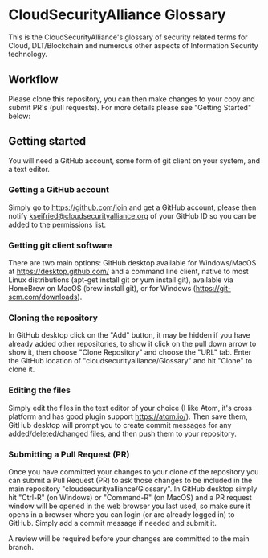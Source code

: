 # CloudSecurityAlliance Glossary

This is the CloudSecurityAlliance's glossary of security related terms for Cloud, DLT/Blockchain and numerous other aspects of Information Security technology.

## Workflow

Please clone this repository, you can then make changes to your copy and submit PR's (pull requests). For more details please see "Getting Started" below:

## Getting started

You will need a GitHub account, some form of git client on your system, and a text editor.

### Getting a GitHub account

Simply go to https://github.com/join and get a GitHub account, please then notify kseifried@cloudsecurityalliance.org of your GitHub ID so you can be added to the permissions list.

### Getting git client software

There are two main options: GitHub desktop available for Windows/MacOS at https://desktop.github.com/ and a command line client, native to most Linux distributions (apt-get install git or yum install git), available via HomeBrew on MacOS (brew install git), or for Windows (https://git-scm.com/downloads).

### Cloning the repository

In GitHub desktop click on the "Add" button, it may be hidden if you have already added other repositories, to show it click on the pull down arrow to show it, then choose "Clone Repository" and choose the "URL" tab. Enter the GitHub location of "cloudsecurityalliance/Glossary" and hit "Clone" to clone it.

### Editing the files

Simply edit the files in the text editor of your choice (I like Atom, it's cross platform and has good plugin support https://atom.io/). Then save them, GitHub desktop will prompt you to create commit messages for any added/deleted/changed files, and then push them to your repository.

### Submitting a Pull Request (PR)

Once you have committed your changes to your clone of the repository you can submit a Pull Request (PR) to ask those changes to be included in the main repository "cloudsecurityalliance/Glossary". In GitHub desktop simply hit "Ctrl-R" (on Windows) or "Command-R" (on MacOS) and a PR request window will be opened in the web browser you last used, so make sure it opens in a browser where you can login (or are already logged in) to GitHub. Simply add a commit message if needed and submit it.

A review will be required before your changes are committed to the main branch.
